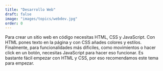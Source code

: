 ```yaml
---
title: "Desarrollo Web"
draft: false
image: "images/topics/webdev.jpg"
order: 0
---
```


Para crear un sitio web en código necesitas HTML, CSS y JavaScript. Con HTML pones texto en la página y con CSS añades colores y estilos. Finalmente, para funcionalidades más dificiles, como movimientos o hacer click en un botón, necesitas JavaScript para hacer eso funcionar. Es bastante fácil empezar con HTML y CSS, por eso recomendamos este tema para empezar.